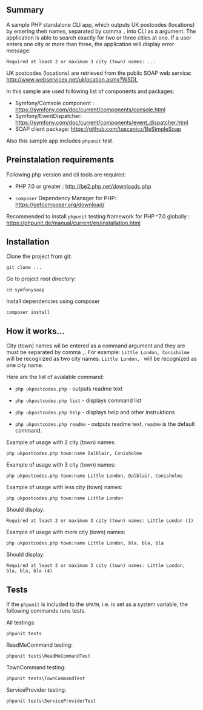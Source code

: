 ## Summary

A sample PHP standalone CLI app, which outputs UK postcodes (locations) by entering their names, separated by comma `,` into CLI as a argument. The application is able to search exactly for two or three cities at one. If a user enters one city or more than three, the application will display error message:

`Required at least 2 or maximum 3 city (town) names: ...`

UK postcodes (locations) are retrieved from the public SOAP web service: http://www.webservicex.net/uklocation.asmx?WSDL

In this sample are used following list of components and packages:
 - Symfony/Comsole component : https://symfony.com/doc/current/components/console.html
 - Symfony/EventDispatcher: https://symfony.com/doc/current/components/event_dispatcher.html
 - SOAP client package: https://github.com/tuscanicz/BeSimpleSoap

Also this sample app includes `phpunit` test.


## Preinstalation requirements

Following php version and cli tools are required:

 - PHP 7.0 or greater : http://be2.php.net/downloads.php
 
 - `composer` Dependency Manager for PHP: https://getcomposer.org/download/

Recommended to install `phpunit` testing framework for PHP ^7.0  globally :
https://phpunit.de/manual/current/en/installation.html


## Installation

Clone the project from git: 

`git clone ...`

Go to project root directory:

`cd symfonysoap`

Install dependencies using composer

`composer install`




## How it works...

City (town) names wil be entered as a command argument and they are must be separated by comma `,`. 
For example:
`Little London, Conisholme` will be recognized as two city names.
`Little London, ` will be recognized as one city name.

Here are the list of avialable command: 

 - `php ukpostcodes.php` - outputs readme text

 - `php ukpostcodes.php list` - displays command list

 - `php ukpostcodes.php help` - displays help and other instruktions

 - `php ukpostcodes.php readme` - outputs readme text, `readme` is the default command.

Example of usage with 2 city (town) names:

`php ukpostcodes.php town:name Dalblair, Conisholme`

Example of usage with 3 city (town) names:

`php ukpostcodes.php town:name Little London, Dalblair, Conisholme`

Example of usage with less city (town) names:

`php ukpostcodes.php town:name Little London`

Should display: 

`Required at least 2 or maximum 3 city (town) names: Little London (1)`

Example of usage with more city (town) names:

`php ukpostcodes.php town:name Little London, bla, bla, bla`

Should display: 

`Required at least 2 or maximum 3 city (town) names: Little London, bla, bla, bla (4)`


## Tests

If the `phpunit` is included to the `$PATH`, i.e. is set as a system variable, the following commands runs tests.

All testings:

`phpunit tests`

ReadMeCommand testing:

`phpunit tests\ReadMeCommandTest`

TownCommand testing:

`phpunit tests\TownCommandTest`

ServiceProvider testing:

`phpunit tests\ServiceProviderTest`


